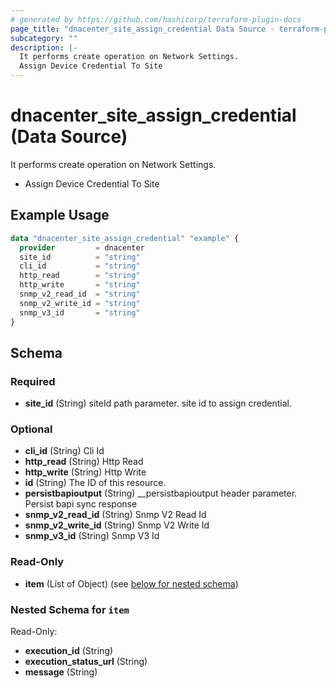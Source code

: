 ```yaml
---
# generated by https://github.com/hashicorp/terraform-plugin-docs
page_title: "dnacenter_site_assign_credential Data Source - terraform-provider-dnacenter"
subcategory: ""
description: |-
  It performs create operation on Network Settings.
  Assign Device Credential To Site
---
```


# dnacenter_site_assign_credential (Data Source)

It performs create operation on Network Settings.

- Assign Device Credential To Site

## Example Usage

```terraform
data "dnacenter_site_assign_credential" "example" {
  provider         = dnacenter
  site_id          = "string"
  cli_id           = "string"
  http_read        = "string"
  http_write       = "string"
  snmp_v2_read_id  = "string"
  snmp_v2_write_id = "string"
  snmp_v3_id       = "string"
}
```

<!-- schema generated by tfplugindocs -->
## Schema

### Required

- **site_id** (String) siteId path parameter. site id to assign credential.

### Optional

- **cli_id** (String) Cli Id
- **http_read** (String) Http Read
- **http_write** (String) Http Write
- **id** (String) The ID of this resource.
- **persistbapioutput** (String) __persistbapioutput header parameter. Persist bapi sync response
- **snmp_v2_read_id** (String) Snmp V2 Read Id
- **snmp_v2_write_id** (String) Snmp V2 Write Id
- **snmp_v3_id** (String) Snmp V3 Id

### Read-Only

- **item** (List of Object) (see [below for nested schema](#nestedatt--item))

<a id="nestedatt--item"></a>
### Nested Schema for `item`

Read-Only:

- **execution_id** (String)
- **execution_status_url** (String)
- **message** (String)


